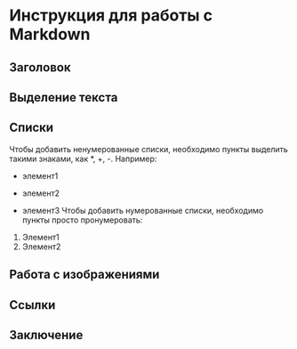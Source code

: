 # Инструкция для работы с Markdown

## Заголовок

## Выделение текста

## Списки

Чтобы добавить ненумерованные списки, необходимо пункты выделить такими знаками, как *, +, -.
Например:
* элемент1
+ элемент2
- элемент3
Чтобы добавить нумерованные списки, необходимо пункты просто пронумеровать:
1. Элемент1
2. Элемент2

## Работа с изображениями

## Ссылки

## Заключение

##
